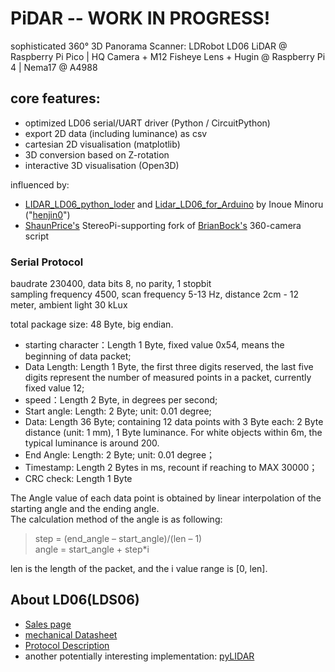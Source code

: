 # PiDAR -- WORK IN PROGRESS!
sophisticated 360° 3D Panorama Scanner: LDRobot LD06 LiDAR @ Raspberry Pi Pico | HQ Camera + M12 Fisheye Lens + Hugin @ Raspberry Pi 4 | Nema17 @ A4988



## core features:
- optimized LD06 serial/UART driver (Python / CircuitPython)
- export 2D data (including luminance) as csv
- cartesian 2D visualisation (matplotlib)
- 3D conversion based on Z-rotation 
- interactive 3D visualisation (Open3D)

influenced by:
- [LIDAR_LD06_python_loder](https://github.com/henjin0/LIDAR_LD06_python_loder) and [Lidar_LD06_for_Arduino](https://github.com/henjin0/Lidar_LD06_for_Arduino) by Inoue Minoru ("[henjin0](https://github.com/henjin0)")
- [ShaunPrice's](https://github.com/ShaunPrice/360-camera) StereoPi-supporting fork of [BrianBock's](https://github.com/BrianBock/360-camera) 360-camera script


### Serial Protocol
baudrate 230400, data bits 8, no parity, 1 stopbit  
sampling frequency 4500, scan frequency 5-13 Hz, distance 2cm - 12 meter, ambient light 30 kLux

total package size: 48 Byte, big endian.
- starting character：Length 1 Byte, fixed value 0x54, means the beginning of data packet;
- Data Length: Length 1 Byte, the first three digits reserved, the last five digits represent the number of measured points in a packet, currently fixed value 12;
- speed：Length 2 Byte, in degrees per second;
- Start angle: Length: 2 Byte; unit: 0.01 degree;
- Data: Length 36 Byte; containing 12 data points with 3 Byte each: 2 Byte distance (unit: 1 mm), 1 Byte luminance. For white objects within 6m, the typical luminance is around 200.
- End Angle: Length: 2 Byte; unit: 0.01 degree；
- Timestamp: Length 2 Bytes in ms, recount if reaching to MAX 30000；
- CRC check: Length 1 Byte

The Angle value of each data point is obtained by linear interpolation of the starting angle and the ending angle.  
The calculation method of the angle is as following:
> step = (end_angle – start_angle)/(len – 1)  
> angle = start_angle + step*i  

len is the length of the packet, and the i value range is [0, len].


## About LD06(LDS06)
- [Sales page](https://www.inno-maker.com/product/lidar-ld06/)
- [mechanical Datasheet](https://www.inno-maker.com/wp-content/uploads/2020/11/LDROBOT_LD06_Datasheet.pdf)
- [Protocol Description](https://storage.googleapis.com/mauser-public-images/prod_description_document/2021/315/8fcea7f5d479f4f4b71316d80b77ff45_096-6212_a.pdf)
- another potentially interesting implementation: [pyLIDAR](https://github.com/Paradoxdruid/pyLIDAR)
